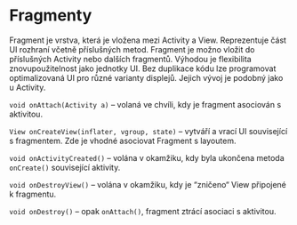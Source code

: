 # Fragmenty
Fragment je vrstva, která je vložena mezi Activity a View. Reprezentuje část UI rozhraní včetně příslušných metod. Fragment je možno vložit do příslušných Activity nebo dalších fragmentů. Výhodou je flexibilita znovupoužitelnost jako jednotky UI. Bez duplikace kódu lze programovat optimalizovaná UI pro různé varianty displejů. Jejich vývoj je podobný jako u Activity.

`void onAttach(Activity a)` – volaná ve chvíli, kdy 
je fragment asociován s aktivitou.

`View onCreateView(inflater, vgroup, state)`
– vytváří a vrací UI související s fragmentem. Zde je 
vhodné asociovat Fragment s layoutem.

`void onActivityCreated()` – volána v okamžiku, 
kdy byla ukončena metoda `onCreate()` související aktivity.

`void onDestroyView()` – volána v okamžiku, kdy je 
“zničeno“ View připojené k fragmentu.

`void onDestroy()` – opak `onAttach()`, fragment ztrácí 
asociaci s aktivitou.
